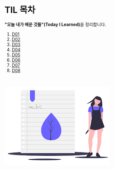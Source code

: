 # TIL 목차

<strong>"오늘 내가 배운 것들"(Today I Learned)</strong>을 정리합니다.

1. [D01](./D01.md)
1. [D02](./D02.md)
1. [D03](./D03.md)
1. [D04](./D04.md)
1. [D05](./D05.md)
1. [D06](./D06.md)
1. [D07](./D07.md)
1. [D08](./D08.md)

<br>

![](./assets/learning.png)
